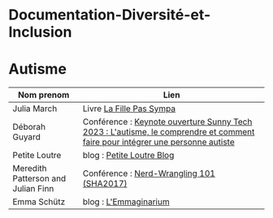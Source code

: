 # Documentation-Diversité-et-Inclusion
# Autisme 

| Nom prenom | Lien |
| ----------- | ----------- |
| Julia March | Livre [La Fille Pas Sympa](https://www.amazon.fr/fille-pas-sympa-March-Julia/dp/B075G1M88T) |
| Déborah Guyard | Conférence : [Keynote ouverture Sunny Tech 2023 : L'autisme, le comprendre et comment faire pour intégrer une personne autiste](https://www.youtube.com/watch?v=K8eRF3IXbl8) |
| Petite Loutre | blog : [Petite Loutre Blog](https://leblogdepetiteloutre.com/) |
| Meredith Patterson and Julian Finn | Conférence : [Nerd-Wrangling 101 (SHA2017)](https://www.youtube.com/watch?v=2fD2BvS3Aqw) |
| Emma Schütz | blog : [L'Emmaginarium ](https://lemmaginarium.substack.com/t/autisme)|

